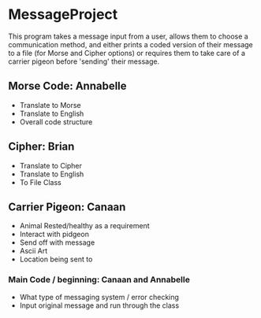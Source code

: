 # MessageProject

This program takes a message input from a user, allows them to choose a communication method, and either prints a coded version of their message to a file (for Morse and Cipher options) or requires them to take care of a carrier pigeon before 'sending' their message.

## Morse Code: **Annabelle**
   * Translate to Morse
   * Translate to English
   * Overall code structure

## Cipher: **Brian**

   * Translate to Cipher
   * Translate to English
   * To File Class

## Carrier Pigeon: **Canaan**

   * Animal Rested/healthy as a requirement
   * Interact with pidgeon
   * Send off with message
   * Ascii Art 
   * Location being sent to

### Main Code / beginning: **Canaan and Annabelle**   
   
   * What type of messaging system / error checking
   * Input original message and run through the class   
